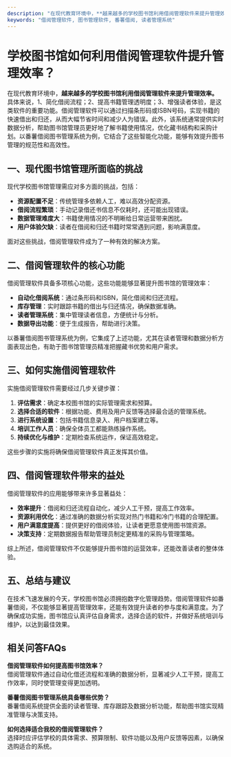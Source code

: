 ```yaml
---
description: "在现代教育环境中，**越来越多的学校图书馆利用借阅管理软件来提升管理效率。** 具体来说，1、简化借阅流程；2、提高书籍管理透明度；3、增强读者体验，是这类软件的重要功能。借阅管理软件可以通过扫描条形码或ISBN号码，实现书籍的快速借出和归还，从而大幅节省时间和减少人为错误。此外，该系统通常提供实时数据分析，帮助图书馆管理员更好地了解书籍使用情况，优化藏书结构和采购计划。以番薯借阅图书管理系统为例，它结合了这些智能化功能，能够有效提升图书管理的规范性和高效性。"
keywords: "借阅管理软件, 图书管理软件, 番薯借阅, 读者管理系统"
---
```

# 学校图书馆如何利用借阅管理软件提升管理效率？

在现代教育环境中，**越来越多的学校图书馆利用借阅管理软件来提升管理效率。** 具体来说，1、简化借阅流程；2、提高书籍管理透明度；3、增强读者体验，是这类软件的重要功能。借阅管理软件可以通过扫描条形码或ISBN号码，实现书籍的快速借出和归还，从而大幅节省时间和减少人为错误。此外，该系统通常提供实时数据分析，帮助图书馆管理员更好地了解书籍使用情况，优化藏书结构和采购计划。以番薯借阅图书管理系统为例，它结合了这些智能化功能，能够有效提升图书管理的规范性和高效性。

## 一、现代图书馆管理所面临的挑战

现代学校图书馆管理需应对多方面的挑战，包括：

- **资源配置不足**：传统管理多依赖人工，难以高效分配资源。
- **借阅流程繁琐**：手动记录借还书信息不仅耗时，还可能出现错误。
- **数据管理难度大**：书籍使用情况的不明晰给日常运营带来困扰。
- **用户体验欠缺**：读者在借阅和归还书籍时常常遇到问题，影响满意度。

面对这些挑战，借阅管理软件成为了一种有效的解决方案。

## 二、借阅管理软件的核心功能

借阅管理软件具备多项核心功能，这些功能能够显著提升图书馆的管理效率：

- **自动化借阅系统**：通过条形码和ISBN，简化借阅和归还流程。
- **库存管理**：实时跟踪书籍的借出与归还情况，确保数据准确。
- **读者管理系统**：集中管理读者信息，方便统计与分析。
- **数据导出功能**：便于生成报告，帮助进行决策。

以番薯借阅图书管理系统为例，它集成了上述功能，尤其在读者管理和数据分析方面表现出色，有助于图书馆管理员精准把握藏书优势和用户需求。

## 三、如何实施借阅管理软件

实施借阅管理软件需要经过几步关键步骤：

1. **评估需求**：确定本校图书馆的实际管理需求和预算。
2. **选择合适的软件**：根据功能、费用及用户反馈等选择最合适的管理系统。
3. **进行系统设置**：包括书籍信息录入、用户档案建立等。
4. **培训工作人员**：确保全体员工都能熟练操作系统。
5. **持续优化与维护**：定期检查系统运作，保证高效稳定。

这些步骤的实施将确保借阅管理软件真正发挥其价值。

## 四、借阅管理软件带来的益处

借阅管理软件的应用能够带来许多显著益处：

- **效率提升**：借阅和归还流程自动化，减少人工干预，提高工作效率。
- **资源利用优化**：通过准确的数据分析实现对热门书籍和冷门书籍的合理配置。
- **用户满意度提高**：提供更好的借阅体验，让读者更愿意使用图书馆资源。
- **决策支持**：定期数据报告帮助管理员制定更精准的采购与管理策略。

综上所述，借阅管理软件不仅能够提升图书馆的运营效率，还能改善读者的整体体验。

## 五、总结与建议

在技术飞速发展的今天，学校图书馆必须拥抱数字化管理趋势。借阅管理软件如番薯借阅，不仅能够显著提高管理效率，还能有效提升读者的参与度和满意度。为了确保成功实施，图书馆应认真评估自身需求，选择合适的软件，并做好系统培训与维护，以达到最佳效果。

## 相关问答FAQs

**借阅管理软件如何提高图书馆效率？**  
借阅管理软件通过自动化借还流程和准确的数据分析，显著减少人工干预，提高工作效率，同时使管理变得更加透明。

**番薯借阅图书管理系统具备哪些优势？**  
番薯借阅系统提供全面的读者管理、库存跟踪及数据分析功能，帮助图书馆实现精准管理与决策支持。

**如何选择适合我校的借阅管理软件？**  
选择时应评估学校的具体需求、预算限制、软件功能以及用户反馈等因素，以确保选购适合的系统。
